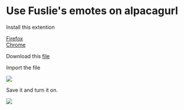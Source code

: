 # Use Fuslie's emotes on alpacagurl

Install this extention 

[Firefox](https://addons.mozilla.org/en-US/firefox/addon/request-interceptor/)  
[Chrome](https://chromewebstore.google.com/detail/request-interceptor/bfgblailifedppfilabonohepkofbkpm)

Download this [file](https://github.com/vicente-higino/Fix-Fuslies-emotes/releases/download/v.alpaca/request-interceptor-rules.json)

Import the file

![](https://github.com/vicente-higino/Fix-Fuslie-s-bttv-fzz-emotes-on-youtube/blob/a854730c5b0bb7db358f996bd0d406fe209639cc/images/1.png)

Save it and turn it on.

![](https://github.com/vicente-higino/Fix-Fuslie-s-bttv-fzz-emotes-on-youtube/blob/a854730c5b0bb7db358f996bd0d406fe209639cc/images/2.png)
